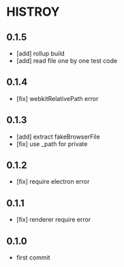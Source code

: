 # HISTROY

## 0.1.5

- [add] rollup build
- [add] read file one by one test code

## 0.1.4

- [fix] webkitRelativePath error

## 0.1.3

- [add] extract fakeBrowserFile
- [fix] use _path for private

## 0.1.2

- [fix] require electron error

## 0.1.1

- [fix] renderer require error

## 0.1.0

- first commit
